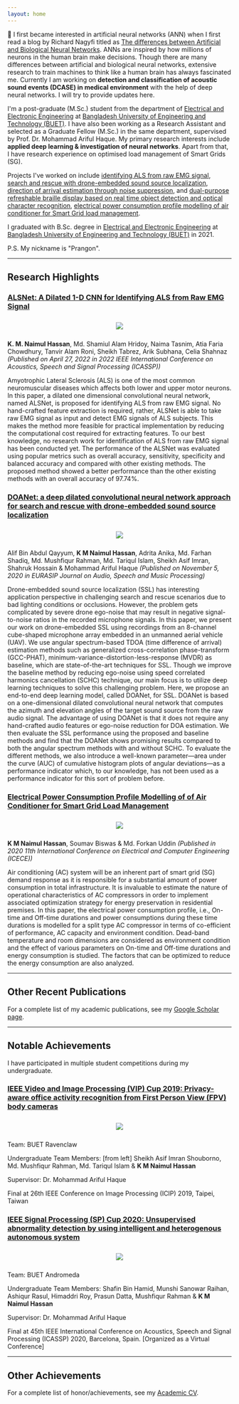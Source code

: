 ```yaml
---
layout: home
---
```


🎉 I first became interested in artificial neural networks (ANN) when I first read a blog by Richard Nagyfi titled as [The differences between Artificial and Biological Neural Networks][ANN]. ANNs are inspired by how millions of neurons in the human brain make decisions. Though there are many differences between artificial and biological neural networks, extensive research to train machines to think like a human brain has always fascinated me. Currently I am working on **detection and classification of acoustic sound events (DCASE) in medical environment** with the help of deep neural networks. I will try to provide updates here.

[ANN]: https://towardsdatascience.com/the-differences-between-artificial-and-biological-neural-networks-a8b46db828b7

I'm a post-graduate (M.Sc.) student from the department of [Electrical and Electronic Engineering][EEE] at [Bangladesh University of Engineering and Technology (BUET)][BUET]. I have also been working as a Research Assistant and selected as a Graduate Fellow (M.Sc.) in the same department, supervised by Prof. Dr. Mohammad Ariful Haque. My primary research interests include **applied deep learning & investigation of neural networks**. Apart from that, I have research experience on optimised load management of Smart Grids (SG).

[EEE]: https://eee.buet.ac.bd/
[BUET]: https://www.buet.ac.bd/

Projects I've worked on include [identifying ALS from raw EMG signal][als], [search and rescue with drone-embedded sound source localization][sound-source-localization], [direction of arrival estimation through noise suppression][doa-estimation], and [dual-purpose refreshable braille display based on real time object detection and optical character recognition][braille], [electrical power consumption profile modelling of air conditioner for Smart Grid load management][profile-modelling-sg].

[als]: https://doi.org/10.1109/ICASSP43922.2022.9747366
[sound-source-localization]: https://doi.org/10.1186/s13636-020-00184-2
[doa-estimation]: https://doi.org/10.1109/SPICSCON48833.2019.9065151
[braille]: https://doi.org/10.1109/SPICSCON48833.2019.9065110
[profile-modelling-sg]: https://doi.org/10.1109/ICECE51571.2020.9393101

I graduated with B.Sc. degree in [Electrical and Electronic Engineering][EEE] at [Bangladesh University of Engineering and Technology (BUET)][BUET] in 2021. 

P.S. My nickname is "Prangon". 

---

## Research Highlights 



### [ALSNet: A Dilated 1-D CNN for Identifying ALS from Raw EMG Signal][alsnet]


<center style="padding: 10px;">
<img src="media/als.jpg"
     style="max-width: 85%;" />
</center>

**K. M. Naimul Hassan**, Md. Shamiul Alam Hridoy, Naima Tasnim, Atia Faria Chowdhury, Tanvir Alam Roni, Sheikh Tabrez, Arik Subhana, Celia Shahnaz _(Published on April 27, 2022 in 2022 IEEE International Conference on Acoustics, Speech and Signal Processing (ICASSP))_

Amyotrophic Lateral Sclerosis (ALS) is one of the most common neuromuscular diseases which affects both lower and upper motor neurons. In this paper, a dilated one dimensional convolutional neural network, named ALSNet, is proposed for identifying ALS from raw EMG signal. No hand-crafted feature extraction is required, rather, ALSNet is able to take raw EMG signal as input and detect EMG signals of ALS subjects. This makes the method more feasible for practical implementation by reducing the computational cost required for extracting features. To our best knowledge, no research work for identification of ALS from raw EMG signal has been conducted yet. The performance of the ALSNet was evaluated using popular metrics such as overall accuracy, sensitivity, specificity and balanced accuracy and compared with other existing methods. The proposed method showed a better performance than the other existing methods with an overall accuracy of 97.74%.

[alsnet]: http://naimulhassan.github.io/content/papers/alsnet.pdf 


### [DOANet: a deep dilated convolutional neural network approach for search and rescue with drone-embedded sound source localization][doanet-ssl]


<center style="padding: 10px;">
<img src="media/ssl.png"
     style="max-width: 85%;" />
</center>

Alif Bin Abdul Qayyum, **K M Naimul Hassan**, Adrita Anika, Md. Farhan Shadiq, Md. Mushfiqur Rahman, Md. Tariqul Islam, Sheikh Asif Imran, Shahruk Hossain & Mohammad Ariful Haque _(Published on November 5, 2020 in EURASIP Journal on Audio, Speech and Music Processing)_

Drone-embedded sound source localization (SSL) has interesting application perspective in challenging search and rescue scenarios due to bad lighting conditions or occlusions. However, the problem gets complicated by severe drone ego-noise that may result in negative signal-to-noise ratios in the recorded microphone signals. In this paper, we present our work on drone-embedded SSL using recordings from an 8-channel cube-shaped microphone array embedded in an unmanned aerial vehicle (UAV). We use angular spectrum-based TDOA (time difference of arrival) estimation methods such as generalized cross-correlation phase-transform (GCC-PHAT), minimum-variance-distortion-less-response (MVDR) as baseline, which are state-of-the-art techniques for SSL. Though we improve the baseline method by reducing ego-noise using speed correlated harmonics cancellation (SCHC) technique, our main focus is to utilize deep learning techniques to solve this challenging problem. Here, we propose an end-to-end deep learning model, called DOANet, for SSL. DOANet is based on a one-dimensional dilated convolutional neural network that computes the azimuth and elevation angles of the target sound source from the raw audio signal. The advantage of using DOANet is that it does not require any hand-crafted audio features or ego-noise reduction for DOA estimation. We then evaluate the SSL performance using the proposed and baseline methods and find that the DOANet shows promising results compared to both the angular spectrum methods with and without SCHC. To evaluate the different methods, we also introduce a well-known parameter—area under the curve (AUC) of cumulative histogram plots of angular deviations—as a performance indicator which, to our knowledge, has not been used as a performance indicator for this sort of problem before.

[doanet-ssl]: http://naimulhassan.github.io/content/papers/doanet-ssl.pdf



### [Electrical Power Consumption Profile Modelling of of Air Conditioner for Smart Grid Load Management][profile-modelling]


<center style="padding: 10px;">
<img src="media/sg.png"
     style="max-width: 85%;" />
</center>

**K M Naimul Hassan**, Soumav Biswas & Md. Forkan Uddin _(Published in 2020 11th International Conference on Electrical and Computer Engineering (ICECE))_

Air conditioning (AC) system will be an inherent part of smart grid (SG) demand response as it is responsible for a substantial amount of power consumption in total infrastructure. It is invaluable to estimate the nature of operational characteristics of AC compressors in order to implement associated optimization strategy for energy preservation in residential premises. In this paper, the electrical power consumption profile, i.e., On-time and Off-time durations and power consumptions during these time durations is modelled for a split type AC compressor in terms of co-efficient of performance, AC capacity and environment condition. Dead-band temperature and room dimensions are considered as environment condition and the effect of various parameters on On-time and Off-time durations and energy consumption is studied. The factors that can be optimized to reduce the energy consumption are also analyzed.

[profile-modelling]: http://naimulhassan.github.io/content/papers/profile-modelling-sg.pdf



---

## Other Recent Publications
For a complete list of my academic publications, see my [Google Scholar page][scholar].

[scholar]: https://scholar.google.com/citations?user=ondPg7wAAAAJ&hl=en&oi=sra



---
## Notable Achievements

I have participated in multiple student competitions during my undergraduate.

### [IEEE Video and Image Processing (VIP) Cup 2019: Privacy-aware office activity recognition from First Person View (FPV) body cameras][vip2019]


<center style="padding: 10px;">
<img src="media/vip2019.png"
     style="max-width: 85%;" />
</center>

Team: BUET Ravenclaw

Undergraduate Team Members: [from left] Sheikh Asif Imran Shouborno, Md. Mushfiqur Rahman, Md. Tariqul Islam & **K M Naimul Hassan**

Supervisor: Dr. Mohammad Ariful Haque

Final at 26th IEEE Conference on Image Processing (ICIP) 2019, Taipei, Taiwan

[vip2019]: http://naimulhassan.github.io/content/papers/vip2019.pdf

### [IEEE Signal Processing (SP) Cup 2020: Unsupervised abnormality detection by using intelligent and heterogenous autonomous system][sp2020]


<center style="padding: 10px;">
<img src="media/sp2020.png"
     style="max-width: 85%;" />
</center>

Team: BUET Andromeda

Undergraduate Team Members: Shafin Bin Hamid, Munshi Sanowar Raihan, Ashiqur Rasul, Himaddri Roy, Prasun Datta, Mushfiqur Rahman & **K M Naimul Hassan**

Supervisor: Dr. Mohammad Ariful Haque

Final at 45th IEEE International Conference on Acoustics, Speech and Signal Processing (ICASSP) 2020, Barcelona, Spain. [Organized as a Virtual Conference]

[sp2020]: http://naimulhassan.github.io/content/papers/sp2020.pdf




---
## Other Achievements
For a complete list of honor/achievements, see my [Academic CV][academic-cv].

[academic-cv]: http://naimulhassan.github.io/content/papers/naimulCV.pdf	
